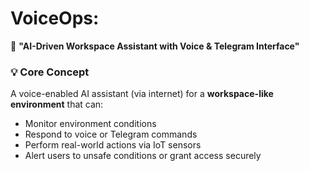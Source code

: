 # **VoiceOps**:  
🧠 **"AI-Driven Workspace Assistant with Voice & Telegram Interface"**

### 💡 Core Concept

A voice-enabled AI assistant (via internet) for a **workspace-like environment** that can:
- Monitor environment conditions
- Respond to voice or Telegram commands
- Perform real-world actions via IoT sensors
- Alert users to unsafe conditions or grant access securely

